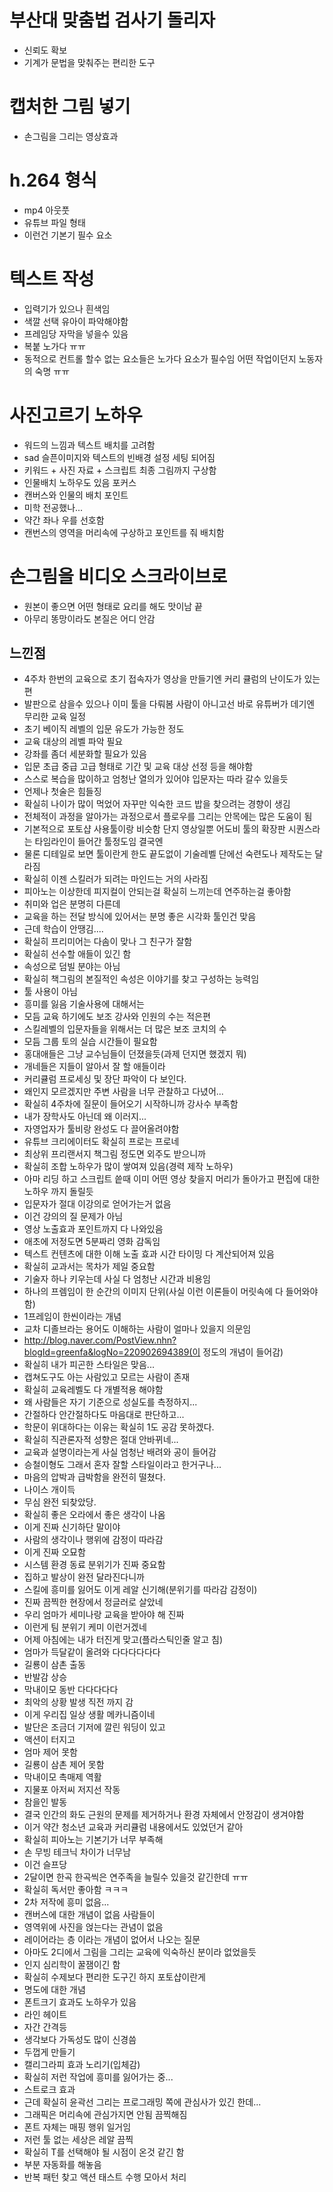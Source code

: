 # 부산대 맞춤법 검사기 돌리자
- 신뢰도 확보
- 기계가 문법을 맞춰주는 편리한 도구

# 캡처한 그림 넣기
- 손그림을 그리는 영상효과

# h.264 형식
- mp4 아웃풋
- 유튜브 파일 형태
- 이런건 기본기 필수 요소

# 텍스트 작성
- 입력기가 있으나 흰색임
- 색깔 선택 유아이 파악해야함
- 프레임당 자막을 넣을수 있음
- 복붙 노가다 ㅠㅠ
- 동적으로 컨트롤 할수 없는 요소들은 노가다 요소가 필수임 어떤 작업이던지 노동자의 숙명 ㅠㅠ

# 사진고르기 노하우
- 워드의 느낌과 텍스트 배치를 고려함
- sad 슬픈이미지와 텍스트의 빈배경 설정 세팅 되어짐
- 키워드 + 사진 자료 + 스크립트 최종 그림까지 구상함 
- 인물배치 노하우도 있음 포커스
- 캔버스와 인물의 배치 포인트
- 미학 전공했나...
- 약간 좌나 우를 선호함
- 캔번스의 영역을 머리속에 구상하고 포인트를 줘 배치함

# 손그림을 비디오 스크라이브로
- 원본이 좋으면 어떤 형태로 요리를 해도 맛이남 끝
- 아무리 똥망이라도 본질은 어디 안감

## 느낀점
- 4주차 한번의 교육으로 초기 접속자가 영상을 만들기엔 커리 큘럼의 난이도가 있는편
- 발판으로 삼을수 있으나 이미 툴을 다뤄봄 사람이 아니고선 바로 유튜버가 데기엔 무리한 교육 일정
- 초기 베이직 레벨의 입문 유도가 가능한 정도
- 교육 대상의 레벨 파악 필요
- 강좌를 좀더 세분화할 필요가 있음
- 입문 초급 중급 고급 형태로 기간 및 교육 대상 선정 등을 해야함
- 스스로 복습을 많이하고 엄청난 열의가 있어야 입문자는 따라 갈수 있을듯
- 언제나 첫술은 힘들징
- 확실히 나이가 많이 먹었어 자꾸만 익숙한 코드 밥을 찾으려는 경향이 생김
- 전체적이 과정을 알아가는 과정으로서 플로우를 그리는 안목에는 많은 도움이 됨
- 기본적으로 포토샵 사용툴이랑 비슷함 단지 영상일뿐 어도비 툴의 확장판 시퀀스라는 타임라인이 들어간 툴정도임 결국엔
- 물론 디테일로 보면 툴이란게 한도 끝도없이 기술레벨 단에선 숙련도나 제작도는 달라짐
- 확실히 이젠 스킬러가 되려는 마인드는 거의 사라짐
- 피아노는 이상한데 피지컬이 안되는걸 확실히 느끼는데 연주하는걸 좋아함
- 취미와 업은 분명히 다른데
- 교육을 하는 전달 방식에 있어서는 분명 좋은 시각화 툴인건 맞음
- 근데 학습이 안땡김....
- 확실히 프리미어는 다솜이 맞나 그 친구가 잘함
- 확실히 선수할 애들이 있긴 함
- 속성으로 덤빌 분야는 아님
- 확실히 책그림의 본질적인 속성은 이야기를 찾고 구성하는 능력임
- 툴 사용이 아님
- 흥미를 잃음 기술사용에 대해서는
- 모듬 교육 하기에도 보조 강사와 인원의 수는 적은편
- 스킬레벨의 입문자들을 위해서는 더 많은 보조 코치의 수
- 모듬 그룹 토의 실습 시간들이 필요함
- 홍대애들은 그냥 교수님들이 던졌을듯(과제 던지면 했겠지 뭐)
- 개네들은 지들이 알아서 잘 할 애들이라
- 커리큘럼 프로세싱 및 장단 파악이 다 보인다.
- 왜인지 모르겠지만 주변 사람을 너무 관찰하고 다녔어...
- 확실히 4주차에 질문이 들어오기 시작하니까 강사수 부족함
- 내가 장학사도 아닌데 왜 이러지...
- 자영업자가 툴비랑 완성도 다 끌어올려야함
- 유튜브 크리에이터도 확실히 프로는 프로네
- 최상위 프리랜서지 책그림 정도면 외주도 받으니까
- 확실히 조합 노하우가 많이 쌓여져 있음(경력 제작 노하우)
- 아마 리딩 하고 스크립트 씉때 이미 어떤 영상 찾을지 머리가 돌아가고 편집에 대한 노하우 까지 돌릴듯
- 입문자가 절대 이강의로 얻어가는거 없음
- 이건 강의의 질 문제가 아님
- 영상 노출효과 포인트까지 다 나와있음
- 애초에 저정도면 5분짜리 영화 감독임 
- 텍스트 컨텐츠에 대한 이해 노출 효과 시간 타이밍 다 계산되어져 있음
- 확실히 교과서는 목차가 제일 중요함
- 기술자 하나 키우는데 사실 다 엄청난 시간과 비용임
- 하나의 프렘임이 한 순간의 이미지 단위(사실 이런 이론들이 머릿속에 다 들어와야 함)
- 1프레임이 한씬이라는 개념
- 교차 디졸브라는 용어도 이해하는 사람이 얼마나 있을지 의문임
- http://blog.naver.com/PostView.nhn?blogId=greenfa&logNo=220902694389(이 정도의 개념이 들어감)
- 확실히 내가 피곤한 스타일은 맞음...
- 캡쳐도구도 아는 사람있고 모르는 사람이 존재
- 확실히 교육레벨도 다 개별적용 해야함
- 왜 사람들은 자기 기준으로 성실도를 측정하지...
- 간절하다 안간절하다도 마음대로 판단하고...
- 학문이 위대하다는 이유는 확실히 1도 공감 못하겠다.
- 확실히 직관론자적 성향은 절대 안바뀌네...
- 교육과 설명이라는게 사실 엄청난 배려와 공이 들어감
- 승철이형도 그래서 혼자 잘할 스타일이라고 한거구나...
- 마음의 압박과 급박함을 완전히 떨쳤다.
- 나이스 개이득
- 무심 완전 되찾았당.
- 확실히 좋은 오라에서 좋은 생각이 나옴
- 이게 진짜 신기하단 말이야
- 사람의 생각이나 행위에 감정이 따라감
- 이게 진짜 오묘함
- 시스템 환경 동료 분위기가 진짜 중요함
- 집하고 발상이 완전 달라진다니까
- 스킬에 흥미를 잃어도 이게 레알 신기해(분위기를 따라감 감정이)
- 진짜 끔찍한 현장에서 정글러로 살았네
- 우리 엄마가 세미나랑 교육을 받아야 해 진짜
- 이런게 팀 분위기 케미 이런거겠네
- 어제 아침에는 내가 터진게 맞고(플라스틱인줄 알고 침)
- 엄마가 득달같이 올려와 다다다다다다
- 길룡이 삼촌 출동
- 반발감 상승
- 막내이모 동반 다다다다다
- 최악의 상황 발생 직전 까지 감
- 이게 우리집 일상 생활 메카니즘이네
- 발단은 조금더 기저에 깔린 워딩이 있고
- 액션이 터지고
- 엄마 제어 못함
- 길룡이 삼촌 제어 못함
- 막내이모 촉매제 역활
- 지물포 아저씨 저지선 작동
- 참을인 발동
- 결국 인간의 화도 근원의 문제를 제거하거나 환경 자체에서 안정감이 생겨야함
- 이거 약간 청소년 교육과 커리큘럼 내용에서도 있었던거 같아
- 확실히 피아노는 기본기가 너무 부족해
- 손 무빙 테크닉 차이가 너무남 
- 이건 슬프당
- 2달이면 한곡 한곡씩은 연주족을 늘릴수 있을것 같긴한데 ㅠㅠ
- 확실히 독서만 좋아함 ㅋㅋㅋ
- 2차 저작에 흥미 없음...
- 캔버스에 대한 개념이 없음 사람들이
- 영역위에 사진을 얹는다는 관념이 없음
- 레이어라는 층 이라는 개념이 없어서 나오는 질문
- 아마도 2디에서 그림을 그리는 교육에 익숙하신 분이라 없었을듯
- 인지 심리학이 꿀잼이긴 함
- 확실히 수제보다 편리한 도구긴 하지 포토샵이란게
- 명도에 대한 개념
- 폰트크기 효과도 노하우가 있음
- 라인 헤이트
- 자간 간격등 
- 생각보다 가독성도 많이 신경씀
- 두껍게 만들기 
- 캘리그라피 효과 노리기(입체감)
- 확실히 저런 작업에 흥미를 잃어가는 중...
- 스트로크 효과
- 근데 확실히 윤곽선 그리는 프로그래밍 쪽에 관심사가 있긴 한데...
- 그래픽은 머리속에 관심가지면 안됨 끔찍해짐
- 폰트 자체는 매핑 행위 일거임
- 저런 툴 없는 세상은 레알 끔찍
- 확실히 T를 선택해야 될 시점이 온것 같긴 함
- 부분 자동화를 해놓음
- 반복 패턴 찾고 액션 태스트 수행 모아서 처리